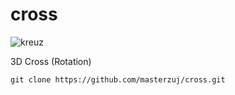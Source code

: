 # cross

![kreuz](https://github.com/user-attachments/assets/5042098a-1df5-45ff-b2df-762065b4c37a)


3D Cross (Rotation)

    git clone https://github.com/masterzuj/cross.git

